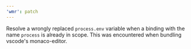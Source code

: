 ```yaml
---
'wmr': patch
---
```


Resolve a wrongly replaced `process.env` variable when a binding with the name `process` is already in scope. This was encountered when bundling vscode's monaco-editor.

